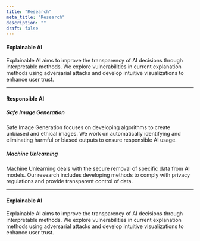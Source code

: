 ```yaml
---
title: "Research"
meta_title: "Research"
description: ""
draft: false
---
```


#### Explainable AI
Explainable AI aims to improve the transparency of AI decisions through interpretable methods. We explore vulnerabilities in current explanation methods using adversarial attacks and develop intuitive visualizations to enhance user trust.

---

#### Responsible AI
##### Safe Image Generation
Safe Image Generation focuses on developing algorithms to create unbiased and ethical images. We work on automatically identifying and eliminating harmful or biased outputs to ensure responsible AI usage.
##### Machine Unlearning
Machine Unlearning deals with the secure removal of specific data from AI models. Our research includes developing methods to comply with privacy regulations and provide transparent control of data.

---

#### Explainable AI
Explainable AI aims to improve the transparency of AI decisions through interpretable methods. We explore vulnerabilities in current explanation methods using adversarial attacks and develop intuitive visualizations to enhance user trust.

